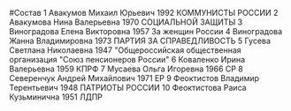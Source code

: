#Состав
1 Авакумов Михаил Юрьевич 1992 КОММУНИСТЫ РОССИИ
2 Авакумова Нина Валерьевна 1970 СОЦИАЛЬНОЙ ЗАЩИТЫ
3 Виноградова Елена Викторовна 1957 За женщин России
4 Виноградова Жанна Владимировна 1973 ПАРТИЯ ЗА СПРАВЕДЛИВОСТЬ
5 Гусева Светлана Николаевна 1947 \"Общероссийская общественная организация \"Союз пенсионеров России\"
6 Коваленко Ирина Валерьевна 1959 КПРФ
7 Мусаева Ольга Игоревна 1966 СР
8 Северенчук Андрей Михайлович 1971 ЕР
9 Феоктистов Владимир Терентьевич 1948 ПАТРИОТЫ РОССИИ
10 Феоктистова Раиса Кузьминична 1951 ЛДПР
